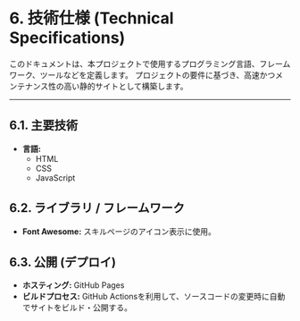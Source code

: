# 6. 技術仕様 (Technical Specifications)

このドキュメントは、本プロジェクトで使用するプログラミング言語、フレームワーク、ツールなどを定義します。
プロジェクトの要件に基づき、高速かつメンテナンス性の高い静的サイトとして構築します。

---

## 6.1. 主要技術

- **言語:**
    - HTML
    - CSS
    - JavaScript

## 6.2. ライブラリ / フレームワーク

- **Font Awesome:** スキルページのアイコン表示に使用。

## 6.3. 公開 (デプロイ)

- **ホスティング:** GitHub Pages
- **ビルドプロセス:** GitHub Actionsを利用して、ソースコードの変更時に自動でサイトをビルド・公開する。